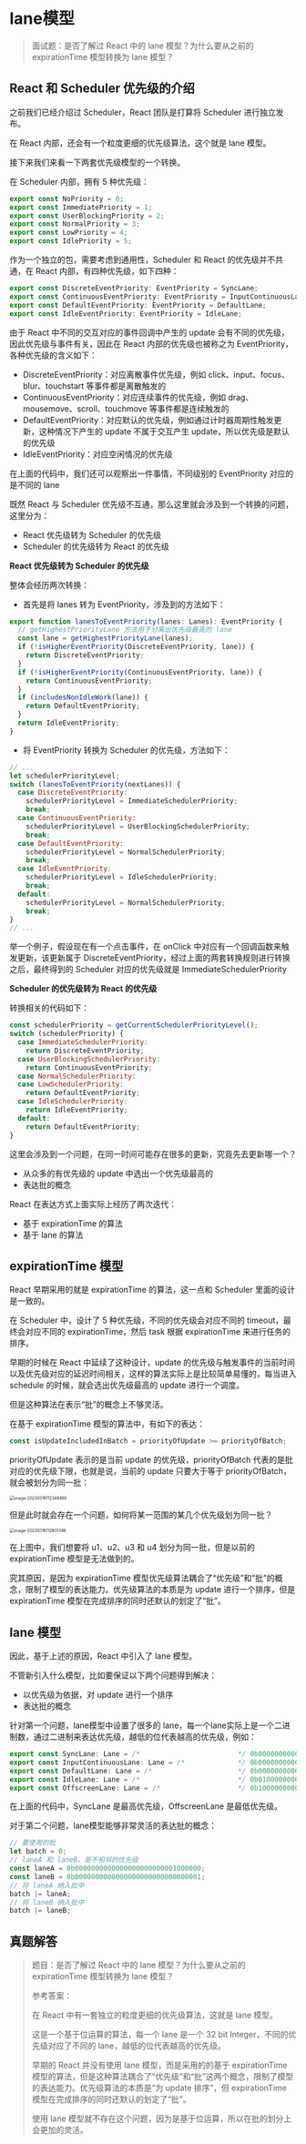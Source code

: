 # lane模型

> 面试题：是否了解过 React 中的 lane 模型？为什么要从之前的 expirationTime 模型转换为 lane 模型？



## React 和 Scheduler 优先级的介绍

之前我们已经介绍过 Scheduler，React 团队是打算将 Scheduler 进行独立发布。

在 React 内部，还会有一个粒度更细的优先级算法，这个就是 lane 模型。

接下来我们来看一下两套优先级模型的一个转换。



在 Scheduler 内部，拥有 5 种优先级：

```js
export const NoPriority = 0;
export const ImmediatePriority = 1;
export const UserBlockingPriority = 2;
export const NormalPriority = 3;
export const LowPriority = 4;
export const IdlePriority = 5;
```

作为一个独立的包，需要考虑到通用性，Scheduler 和 React 的优先级并不共通，在 React 内部，有四种优先级，如下四种：

```js
export const DiscreteEventPriority: EventPriority = SyncLane;
export const ContinuousEventPriority: EventPriority = InputContinuousLane;
export const DefaultEventPriority: EventPriority = DefaultLane;
export const IdleEventPriority: EventPriority = IdleLane;
```

由于 React 中不同的交互对应的事件回调中产生的 update 会有不同的优先级，因此优先级与事件有关，因此在 React 内部的优先级也被称之为 EventPriority，各种优先级的含义如下：

- DiscreteEventPriority：对应离散事件优先级，例如 click、input、focus、blur、touchstart 等事件都是离散触发的
- ContinuousEventPriority：对应连续事件的优先级，例如 drag、mousemove、scroll、touchmove 等事件都是连续触发的
- DefaultEventPriority：对应默认的优先级，例如通过计时器周期性触发更新，这种情况下产生的 update 不属于交互产生 update，所以优先级是默认的优先级
- IdleEventPriority：对应空闲情况的优先级

在上面的代码中，我们还可以观察出一件事情，不同级别的 EventPriority 对应的是不同的 lane



既然 React 与 Scheduler 优先级不互通，那么这里就会涉及到一个转换的问题，这里分为：

- React 优先级转为 Scheduler 的优先级
- Scheduler 的优先级转为 React 的优先级



**React 优先级转为 Scheduler 的优先级**

整体会经历两次转换：

- 首先是将 lanes 转为 EventPriority，涉及到的方法如下：

```js
export function lanesToEventPriority(lanes: Lanes): EventPriority {
  // getHighestPriorityLane 方法用于分离出优先级最高的 lane
  const lane = getHighestPriorityLane(lanes);
  if (!isHigherEventPriority(DiscreteEventPriority, lane)) {
    return DiscreteEventPriority;
  }
  if (!isHigherEventPriority(ContinuousEventPriority, lane)) {
    return ContinuousEventPriority;
  }
  if (includesNonIdleWork(lane)) {
    return DefaultEventPriority;
  }
  return IdleEventPriority;
}
```

- 将 EventPriority 转换为 Scheduler 的优先级，方法如下：

```js
// ...
let schedulerPriorityLevel;
switch (lanesToEventPriority(nextLanes)) {
  case DiscreteEventPriority:
    schedulerPriorityLevel = ImmediateSchedulerPriority;
    break;
  case ContinuousEventPriority:
    schedulerPriorityLevel = UserBlockingSchedulerPriority;
    break;
  case DefaultEventPriority:
    schedulerPriorityLevel = NormalSchedulerPriority;
    break;
  case IdleEventPriority:
    schedulerPriorityLevel = IdleSchedulerPriority;
    break;
  default:
    schedulerPriorityLevel = NormalSchedulerPriority;
    break;
}
// ...
```

举一个例子，假设现在有一个点击事件，在 onClick 中对应有一个回调函数来触发更新，该更新属于 DiscreteEventPriority，经过上面的两套转换规则进行转换之后，最终得到的 Scheduler 对应的优先级就是 ImmediateSchedulerPriority



**Scheduler 的优先级转为 React 的优先级**

转换相关的代码如下：

```js
const schedulerPriority = getCurrentSchedulerPriorityLevel();
switch (schedulerPriority) {
  case ImmediateSchedulerPriority:
    return DiscreteEventPriority;
  case UserBlockingSchedulerPriority:
    return ContinuousEventPriority;
  case NormalSchedulerPriority:
  case LowSchedulerPriority:
    return DefaultEventPriority;
  case IdleSchedulerPriority:
    return IdleEventPriority;
  default:
    return DefaultEventPriority;
}
```



这里会涉及到一个问题，在同一时间可能存在很多的更新，究竟先去更新哪一个？

- 从众多的有优先级的 update 中选出一个优先级最高的
- 表达批的概念

React 在表达方式上面实际上经历了两次迭代：

- 基于 expirationTime 的算法
- 基于 lane 的算法



## expirationTime 模型

React 早期采用的就是 expirationTime 的算法，这一点和 Scheduler 里面的设计是一致的。

在 Scheduler 中，设计了 5 种优先级，不同的优先级会对应不同的 timeout，最终会对应不同的 expirationTime，然后 task 根据 expirationTime 来进行任务的排序。

早期的时候在 React 中延续了这种设计，update 的优先级与触发事件的当前时间以及优先级对应的延迟时间相关，这样的算法实际上是比较简单易懂的，每当进入 schedule 的时候，就会选出优先级最高的 update 进行一个调度。

但是这种算法在表示“批”的概念上不够灵活。

在基于 expirationTime 模型的算法中，有如下的表达：

```js
const isUpdateIncludedInBatch = priorityOfUpdate >= priorityOfBatch;
```

priorityOfUpdate 表示的是当前 update 的优先级，priorityOfBatch 代表的是批对应的优先级下限，也就是说，当前的 update 只要大于等于 priorityOfBatch，就会被划分为同一批：

<img src="https://xiejie-typora.oss-cn-chengdu.aliyuncs.com/2023-03-16-032346.png" alt="image-20230316112346465" style="zoom:50%;" />

但是此时就会存在一个问题，如何将某一范围的某几个优先级划为同一批？

<img src="https://xiejie-typora.oss-cn-chengdu.aliyuncs.com/2023-03-16-032601.png" alt="image-20230316112601346" style="zoom:50%;" />

在上图中，我们想要将 u1、u2、u3 和 u4 划分为同一批，但是以前的 expirationTime 模型是无法做到的。

究其原因，是因为 expirationTime 模型优先级算法耦合了“优先级”和“批”的概念，限制了模型的表达能力。优先级算法的本质是为 update 进行一个排序，但是 expirationTime 模型在完成排序的同时还默认的划定了“批”。



## lane 模型

因此，基于上述的原因，React 中引入了 lane 模型。

不管新引入什么模型，比如要保证以下两个问题得到解决：

- 以优先级为依据，对 update 进行一个排序
- 表达批的概念



针对第一个问题，lane模型中设置了很多的 lane，每一个lane实际上是一个二进制数，通过二进制来表达优先级，越低的位代表越高的优先级，例如：

```js
export const SyncLane: Lane = /*                        */ 0b0000000000000000000000000000001;
export const InputContinuousLane: Lane = /*             */ 0b0000000000000000000000000000100;
export const DefaultLane: Lane = /*                     */ 0b0000000000000000000000000010000;
export const IdleLane: Lane = /*                        */ 0b0100000000000000000000000000000;
export const OffscreenLane: Lane = /*                   */ 0b1000000000000000000000000000000;
```

在上面的代码中，SyncLane 是最高优先级，OffscreenLane 是最低优先级。



对于第二个问题，lane模型能够非常灵活的表达批的概念：

```js
// 要使用的批
let batch = 0;
// laneA 和 laneB。是不相邻的优先级
const laneA = 0b0000000000000000000000001000000;
const laneB = 0b0000000000000000000000000000001;
// 将 laneA 纳入批中
batch |= laneA;
// 将 laneB 纳入批中
batch |= laneB;
```



## 真题解答

> 题目：是否了解过 React 中的 lane 模型？为什么要从之前的 expirationTime 模型转换为 lane 模型？
>
> 参考答案：
>
> 在 React 中有一套独立的粒度更细的优先级算法，这就是 lane 模型。
>
> 这是一个基于位运算的算法，每一个 lane 是一个 32 bit Integer，不同的优先级对应了不同的 lane，越低的位代表越高的优先级。
>
> 早期的 React 并没有使用 lane 模型，而是采用的的基于 expirationTime 模型的算法，但是这种算法耦合了“优先级”和“批”这两个概念，限制了模型的表达能力。优先级算法的本质是“为 update 排序”，但 expirationTime 模型在完成排序的同时还默认的划定了“批”。
>
> 使用 lane 模型就不存在这个问题，因为是基于位运算，所以在批的划分上会更加的灵活。